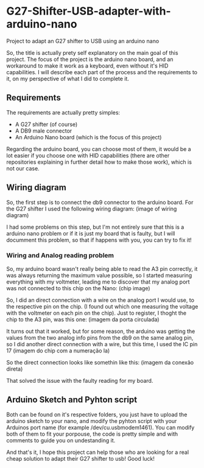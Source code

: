 # G27-Shifter-USB-adapter-with-arduino-nano
Project to adapt an G27 shifter to USB using an arduino nano 

So, the title is actually prety self explanatory on the main goal of this project.
The focus of the project is the arduino nano board, and an workaround to make it work as a keyboard, even without it's HID capabilities.
I will describe each part of the process and the requirements to it, on my perspective of what I did to complete it.

## Requirements

The requirements are actually pretty simples:

+ A G27 shifter (of course)
+ A DB9 male connector
+ An Arduino Nano board (which is the focus of this project)
 
Regarding the arduino board, you can choose most of them, it would be a lot easier if you choose one with HID capabilities (there are other repositories explaining in further detail how to make those work), which is not our case.

## Wiring diagram

So, the first step is to connect the db9 connector to the arduino board.
For the G27 shifter I used the following wiring diagram: 
(image of wiring diagram)

I had some problems on this step, but I'm not entirely sure that this is a arduino nano problem or if it is just my board that is faulty, but I will documment this problem, so that if happens with you, you can try to fix it!

### Wiring and Analog reading problem

So, my arduino board wasn't really being able to read the A3 pin correctly, it was always returning the maximum value possible, so I started measuring everything with my voltmeter, leading me to discover that my analog port was not connected to this chip on the Nano:
(chip image)

So, I did an direct connection with a wire on the analog port I would use, to the respective pin on the chip. (I found out which one measuring the voltage with the voltmeter on each pin on the chip).
Just to register, I thoght the chip to the A3 pin, was this one:
(imagem da porta circulada)

It turns out that it worked, but for some reason, the arduino was getting the values from the two analog info pins from the db9 on the same analog pin, so I did another direct connection with a wire, but this time, I used the IC pin 17
(imagem do chip com a numeração la)

So the direct connection looks like somethin like this:
(imagem da conexão direta)

That solved the issue with the faulty reading for my board.

## Arduino Sketch and Pyhton script

Both can be found on it's respective folders, you just have to upload the arduino sketch to your nano, and modify the pyhton script with your Arduinos port name (for example /dev/cu.usbmodem1461).
You can modify both of them to fit your porpouse, the code is pretty simple and with comments to guide you on undestanding it.

And that's it, I hope this project can help those who are looking for a real cheap solution to adapt their G27 shifter to usb!
Good luck!








